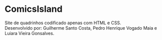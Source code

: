 # ComicsIsland
Site de quadrinhos codificado apenas com HTML e CSS. <br>
Desenvolvido por: Guilherme Santo Costa, Pedro Henrique Vogado Maia e Luiara Vieira Gonsalves.
